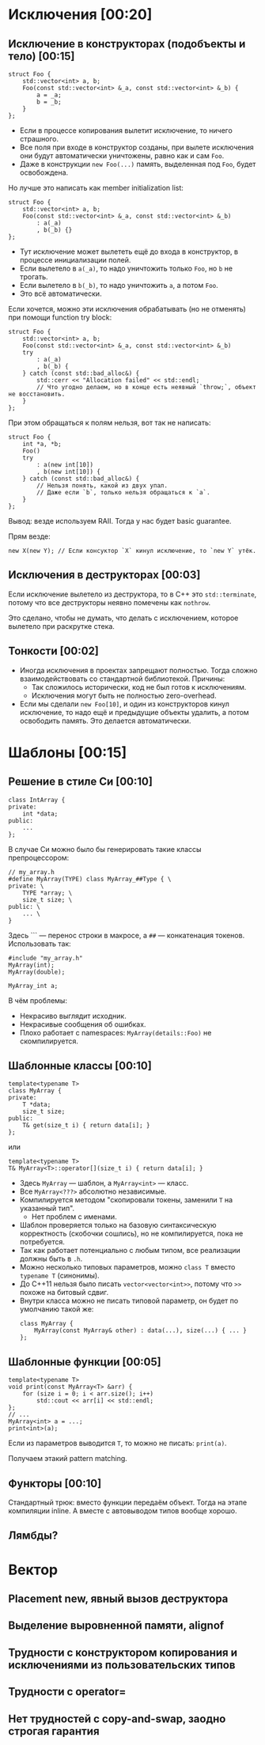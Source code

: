 # Исключения [00:20]
## Исключение в конструкторах (подобъекты и тело) [00:15]
```
struct Foo {
    std::vector<int> a, b;
    Foo(const std::vector<int> &_a, const std::vector<int> &_b) {
        a = _a;
        b = _b;
    }
};
```

* Если в процессе копирования вылетит исключение, то ничего страшного.
* Все поля при входе в конструктор созданы, при вылете исключения они
  будут автоматически уничтожены, равно как и сам `Foo`.
* Даже в конструкции `new Foo(...)` память, выделенная под `Foo`,
  будет освобождена.

Но лучше это написать как member initialization list:
```
struct Foo {
    std::vector<int> a, b;
    Foo(const std::vector<int> &_a, const std::vector<int> &_b)
        : a(_a)
        , b(_b) {}
};
```

* Тут исключение может вылететь ещё до входа в конструктор,
  в процессе инициализации полей.
* Если вылетело в `a(_a)`, то надо уничтожить только `Foo`,
  но `b` не трогать.
* Если вылетело в `b(_b)`, то надо уничтожить `a`, а потом `Foo`.
* Это всё автоматически.

Если хочется, можно эти исключения обрабатывать (но не отменять)
при помощи function try block:

```
struct Foo {
    std::vector<int> a, b;
    Foo(const std::vector<int> &_a, const std::vector<int> &_b)
    try
        : a(_a)
        , b(_b) {
    } catch (const std::bad_alloc&) {
        std::cerr << "Allocation failed" << std::endl;
        // Что угодно делаем, но в конце есть неявный `throw;`, объект не восстановить.
    }
};
```

При этом обращаться к полям нельзя, вот так не написать:

```
struct Foo {
    int *a, *b;
    Foo()
    try
        : a(new int[10])
        , b(new int[10]) {
    } catch (const std::bad_alloc&) {
        // Нельзя понять, какой из двух упал.
        // Даже если `b`, только нельзя обращаться к `a`.
    }
};
```

Вывод: везде используем RAII.
Тогда у нас будет basic guarantee.

Прям везде:
```
new X(new Y); // Если консуктор `X` кинул исключение, то `new Y` утёк.
```

## Исключения в деструкторах [00:03]
Если исключение вылетело из деструктора, то в C++ это `std::terminate`,
потому что все деструкторы неявно помечены как `nothrow`.

Это сделано, чтобы не думать, что делать с исключением, которое
вылетело при раскрутке стека.

## Тонкости [00:02]
* Иногда исключения в проектах запрещают полностью.
  Тогда сложно взаимодействовать со стандартной библиотекой.
  Причины:
  * Так сложилось исторически, код не был готов к исключениям.
  * Исключения могут быть не полностью zero-overhead.
* Если мы сделали `new Foo[10]`, и один из конструкторов кинул
  исключение, то надо ещё и предыдущие объекты удалить,
  а потом освободить память.
  Это делается автоматически.

# Шаблоны [00:15]
## Решение в стиле Си [00:10]
```
class IntArray {
private:
    int *data;
public:
    ...
};
```
В случае Си можно было бы генерировать такие классы препроцессором:
```
// my_array.h
#define MyArray(TYPE) class MyArray_##Type { \
private: \
    TYPE *array; \
    size_t size; \
public: \
    ... \
}
```
Здесь ``\` — перенос строки в макросе, а `##` — конкатенация токенов.
Использовать так:

```
#include "my_array.h"
MyArray(int);
MyArray(double);

MyArray_int a;
```

В чём проблемы:

* Некрасиво выглядит исходник.
* Некрасивые сообщения об ошибках.
* Плохо работает с namespaces: `MyArray(details::Foo)` не скомпилируется.

## Шаблонные классы [00:10]
```
template<typename T>
class MyArray {
private:
    T *data;
    size_t size;
public:
    T& get(size_t i) { return data[i]; }
};
```
или
```
template<typename T>
T& MyArray<T>::operator[](size_t i) { return data[i]; }
```

* Здесь `MyArray` — шаблон, а `MyArray<int>` — класс.
* Все `MyArray<???>` абсолютно независимые.
* Компилируется методом "скопировали токены, заменили `T` на указанный тип".
  * Нет проблем с именами.
* Шаблон проверяется только на базовую синтаксическую корректность
  (скобочки сошлись), но не компилируется, пока не потребуется.
* Так как работает потенциально с любым типом,
  все реализации должны быть в `.h`.
* Можно несколько типовых параметров, можно `class T` вместо `typename T` (синонимы).
* До C++11 нельзя было писать `vector<vector<int>>`, потому что `>>` похоже на битовый сдвиг.
* Внутри класса можно не писать типовой параметр, он будет по умолчанию такой же:
  ```
  class MyArray {
      MyArray(const MyArray& other) : data(...), size(...) { ... }
  };
  ```

## Шаблонные функции [00:05]
```
template<typename T>
void print(const MyArray<T> &arr) {
    for (size i = 0; i < arr.size(); i++)
        std::cout << arr[i] << std::endl;
};
// ...
MyArray<int> a = ...;
print<int>(a);
```
Если из параметров выводится `T`, то можно не писать: `print(a)`.

Получаем этакий pattern matching.

## Функторы [00:10]
Стандартный трюк: вместо функции передаём объект.
Тогда на этапе компиляции inline.
А вместе с автовыводом типов вообще хорошо.

## Лямбды?

# Вектор
## Placement new, явный вызов деструктора
## Выделение выровненной памяти, alignof
## Трудности с конструктором копирования и исключениями из пользовательских типов
## Трудности с operator=
## Нет трудностей с copy-and-swap, заодно строгая гарантия
